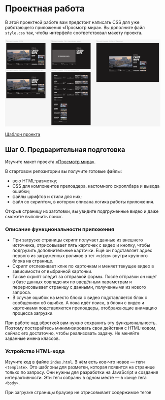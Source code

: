 # Проектная работа

В этой проектной работе вам предстоит написать CSS для уже работающего приложения «Просмотр мира». Вы дополните
файл `style.css` так, чтобы интерфейс соответствовал макету проекта.

![](assets/1.png)

[Шаблон проекта](https://github.com/practicetasks/prosmotr-mira)

## Шаг 0. Предварительная подготовка

Изучите макет
проекта [«Просмотр мира»](https://www.figma.com/design/2fx58LwuKbnB6Z5VZQU7Nn/%D0%9F%D1%80%D0%BE%D1%81%D0%BC%D0%BE%D1%82%D1%80-%D0%BC%D0%B8%D1%80%D0%B0?node-id=0-1&p=f&t=ysNTyKQYIn8C5mFQ-0).

В стартовом репозитории вы получите готовые файлы:

- всю HTML-разметку;
- CSS для компонентов прелоадера, кастомного скроллбара и вывода ошибки;
- файлы шрифтов и стили для них;
- файл со скриптом, в котором описана логика работы приложения.

Открыв страницу из заготовки, вы увидите подгруженные видео и даже сможете выполнить поиск.

### Описание функциональности приложения

- При загрузке страницы скрипт получает данные из внешнего источника, отрисовывает пять карточек с видео и кнопку, чтобы
  подгрузить дополнительные карточки. Ещё он подставляет адрес первого из загруженных роликов в тег `<video>` внутри
  крупного блока на странице.
- Скрипт отслеживает клик по карточкам и меняет текущее видео в зависимости от выбранной карточки.
- Также скрипт следит за отправкой формы. После отправки он ищет в базе данных совпадения по введённым параметрам и
  перерисовывает страницу с данными, полученными из нового запроса.
- В случае ошибок на место блока с видео подставляется блок с сообщением об ошибке. А пока идёт поиск, в блоки с видео и
  карточками подставляются прелоадеры, отображающие анимацию процесса загрузки.

При работе над вёрсткой вам нужно сохранить эту функциональность. Поэтому постарайтесь минимизировать свои действия с
HTML-кодом, сейчас его достаточно, чтобы реализовать задачу. Не меняйте заданные имена классов.

### Устройство HTML-кода

Изучите код в файле `index.html`. В нём есть кое-что новое — теги `<template>`. Это шаблоны для разметки, которая
появится на странице только по запросу. Они нужны для разработки на JavaScript и создания интерактивности. Эти теги
собраны в
одном месте — в конце тега `<body>`.

При загрузке страницы браузер не отрисовывает содержимое тегов <template>, но он знает об их существовании. В нужный
момент программист может:

1. Создать сколько угодно экземпляров разметки из этого тега на JavaScript.
2. Подставить в эту разметку любые значения текста и атрибутов.
3. Вставить полученный экземпляр разметки в нужную часть страницы.

В коде четыре таких шаблона:

- Шаблон пункта списка с карточкой видео — в него подставляются данные для создания нужного количества карточек.
- Шаблон прелоадера — пока данные загружаются, для зон, где будет контент, создаются экземпляры прелоадера. Когда
  контент готов, прелоадеры убираются.
- Шаблон кнопки «Показать ещё» — кнопка ставится в конец списка карточек каждый раз, когда доступны дополнительные
  видео. Нажатие на кнопку подгружает пять дополнительных карточек.
- Шаблон блока с ошибкой — вставляется на страницу при возникновении ошибки, текст на шаблоне зависит от типа ошибки.

Важно понимать, что стилизация экземпляров, которые созданы из шаблонов, не отличается от стилизации любых
HTML-элементов. Вы всё так же можете использовать селекторы для элементов, которые описаны внутри шаблонов, и писать для
них CSS-правила, — они применятся к экземплярам.

Вот пример:

```html
<template class="more-button-template">
  <button class="button more-button">Показать еще</button>
</template>
```

Для такой конструкции в HTML сработает следующий CSS:

```css
.more-button {
    background-color: transparent;
}
```

Он применится к любой из кнопок «Показать ещё» на странице.

## Шаг 1. Лейаут

В файле `style.css` уже есть часть базовых стилей. Они сбрасывают отступы и некоторые браузерные стили и добавляют
минимальный набор стартовых правил.

Первым делом попробуйте собрать общий лейаут страницы. Сделайте так, чтобы взаимное расположение больших секций сайта
примерно соответствовало макету. Этого можно добиться разными способами, но здесь лучше использовать гриды.

1. Задайте флекс для верхнего контейнера `.page`.
2. Задайте грид для `.content` и пропишите `grid-area` для всех элементов внутри.

Задачи, которые вам предстоит для этого решить:

1. Расположить блок `.content` посередине `.page`.
2. Расположить элементы `.content` в строку, прижав к низу вертикальной оси.
3. Задать горизонтальные размеры `.content` и отступы между его элементами.
4. Расположить элементы `.search-form` в строку, пропорционально распределить между ними свободное пространство и
   прижать
   их к началу контейнера.
5. Установить вертикальный размер для `.content__list-container` и добавить скролл при переполнении. Скроллбар (полоса
   прокрутки) скрывать не нужно, он уже стилизован в соответствии с макетом.
6. Растянуть `.content__details` на всю доступную ширину и высоту контейнера и добавить отступы между заголовком и зоной
   с
   карточками.

## Шаг 2. Уточнение размеров

Подгоните ряд элементов под размеры, чтобы страница стала похожа на макет. Это позволит детальнее прорабатывать
компоненты уже в близком к готовности лейауте.

Выполните следующие шаги:

1. Задайте размеры контейнеру `.result__video-container` и добавьте отступ снизу.
2. Поместите видео в этот контейнер так, чтобы оно занимало всю ширину и высоту и не выходило за пределы. Используйте
   `object-fit`.
3. Создайте вертикальные отступы между элементами `.content__list-item`. Используйте свойство `gap`.
4. Расположите элементы внутри контейнера `.content__video-card` в строку, прижав к началу контейнера по дополнительной
   оси.
5. Задайте размеры `.content__video-card-thumbnail` и расположите в них изображение так, чтобы оно закрывало весь
   элемент
   и было выровнено по центру. Используйте `object-fit` и `object-position`.
6. Сделайте так, чтобы `.content__video-card-description-container` занимал всё доступное пространство (не занятое
   картинкой). Вам поможет свойство `flex-grow`.

## Шаг 3. Стили текстов

Задайте текстовым элементам стили в соответствии с макетом. Сейчас для всего сайта заданы глобальные настройки шрифта,
но для некоторых элементов они должны отличаться.

Сделайте следующее:

1. Оформите текст элементов `.search-form__fieldset-title`. Обратите внимание на вес шрифта, размер, отступы.
2. Оформите элемент `.title` и вложенный в него `.content__accent`.
3. Уберите дефолтное подчёркивание и заменить цвет текста у ссылки `.content__card-link`.
4. Оформите текст `.content__video-card-title` и учтите возможность переполнения, заменяя излишний текст на “…”.
5. Обратите внимание на значение `line-height` для `.content__video-card-description` в макете. Здесь тоже нужно учесть
   возможность переполнения, для этого воспользуйтесь свойством `line-clamp`.

Обращайте особое внимание на интерлиньяж. Отчасти из-за необычного использования высоты линии макет приобретает
задуманную дизайнером брутальность.

## Шаг 4. Стилизуем формы и их состояния

Для работы с элементами формы понадобится паттерн `.visually-hidden`. С его помощью вам нужно скрыть лишние лейблы и
браузерные чекбоксы, чтобы потом нарисовать поверх них свои.

Добавьте в ваш код класс `.visually-hidden`. В HTML он уже добавлен необходимым элементам. Остались стили. Вот они:

```css
.visually-hidden {
    position: absolute;
    inline-size: 1px;
    block-size: 1px;
    overflow: hidden;
    clip: rect(0 0 0 0);
    clip-path: inset(50%);
    white-space: nowrap;
}
```

Самостоятельно сверстать кастомные элементы форм — важная часть этой проектной работы.

На этом этапе не верстайте состояния инпута и чекбоксов. Отложите это до следующего шага. Пусть чекбоксы пока не
нажимаются.

Выполните следующие шаги:

1. Создайте с помощью флексбокса строку с двумя элементами — `fieldset` и кнопкой.
2. Расположите чекбоксы в линию с помощью обёртки `.search-form__checkbox-list`. Используйте `display: flex;` и `gap`.
3. Сбросьте `border` у `fieldset`.

#### Стилизуем левый `input`

1. Задайте `.search-form__label` у инпутов для поиска городов и времени суток.
2. Расставьте элементы внутри `.search-form__label` в линию. Примените свойство `display: flex;`. Также вам пригодится
   правило `width: fit-content;`.

#### Стилизуем текстовое поле ввода

При вёрстке текстового поля обращайте внимание на размеры, границу, цвет текста, семейство и размер шрифта, фон.
Некоторые из этих свойств не наследуются. Стилизуйте input (текстовое поле ввода):

1. Задайте стиль текстовому полю.
2. Оставьте `border` сверху и снизу.
3. Установите цвет шрифта и фона согласно макету.
4. Текстовому задайте свойство `appearance: none;`. Так в разных браузерах будут нужные вам стили.

#### Стилизуем чекбокс

1. Добавьте стиль для псевдочекбокса. Задайте стиль для `border` и выровняйте по центру. Обёртка
   `.search-form__checkbox-list` создана специально для того, чтобы выстроить чекбоксы в линию.
2. Добавьте псевдоэлемент `::after`. Белый фон, размер задан, как у чек-бокса. Когда будете стилизовать
   `.search-form__pseudo-checkbox`, учитывайте, что в нём появится элемент, который должен оказаться точно по центру. В
   макете внутренний квадрат включённого чек-бокса на один пиксель меньше самого чекбокса.
3. Когда чекбокс активен (псевдокласс `:checked`) — отобразите внутри псевдоэлемент, который стилизовали в `::after`.
4. Декорируйте текст — сделайте так, чтобы при наведении на чекбокс у текста появлялось подчёркивание. Обратите
   внимание, что оно должно появляться при наведении на любую точку лейбла, а не только на сам текст.

## Шаг 5. Стилизуем формы и их состояния

На странице две кнопки: одна в форме, другая в списке карточек. У них есть общие стили, но у кнопки в списке карточек
есть и собственные. Чтобы всё сделать как надо, созданы три класса: `.button`, `.search-form__submit-button` и
`.more-button`. Подумайте, какие стили должны быть в каждом из них.

1. Сделайте общий класс кнопки. Задайте границу, цвет, шрифт и прозрачный фон.
2. Пропишите индивидуальные стили для кнопок «Найти» и «Показать ещё».
3. Для кнопки «Найти» задайте положение в конце контейнера и размер.
4. Для кнопки «Показать ещё» задайте только размер — так, чтобы она растягивалась на всю ширину контейнера
5. Стилизуйте состояние кнопок. У всех кнопок на странице три состояния: `:hover`, `:active`, `:focus-visible`.
   Состояние :
   `focus` должно быть сброшено. Эти правила применяются ко всем кнопкам на странице:
    1. При наведении — текст подчёркивается.
    2. Активная кнопка — задайте цвет согласно макету.
    3. Для кнопки в фокусе — появляется обводка, заданная через `outline`.

Вот как это будет выглядеть:

![](assets/2.png)

## Шаг 6. Состояния карточек

Вертикальный скролл в блоке с «окнами» скрывать не нужно. Он — часть дизайна и зафиксирован в макете.

У карточек, которые выводятся справа, тоже много состояний.

#### Стилизация карточки

1. Сделайте карточку блочным элементом.
2. Добавьте отступы между элементами.
3. Внутренне содержимое карточки расположите в строку и растяните на всё оставшееся пространство до картинки.

#### Текущая карточка

Первая карточка должна быть активной, а при переключении активная карточка должна выделяться. Это поведение уже написано
на JavaScript — при загрузке страницы скрипт добавляет класс `.content__card-link_current` первой карточке и в
дальнейшем
этот класс переходит к той карточке, на которую кликает пользователь. В CSS должны оказаться соответствующие стили для
селектора `.content__card-link_current`.

Вам нужно просто добавить фон.

#### Карточка при наведении

Декорируйте текст подчёркиванием.

#### Карточка в фокусе

У каждой карточки доступны состояния `:hover`, `:active` и `:focus-visible`. Чтобы состояние `:focus-visible` работало
корректно, придётся сбросить обводку на состоянии `:focus`. Все стили можно скопировать из макета.

Задайте `padding` слева и справа для `.content__list-item` в `3px`, так обводка не прилипнет к границе карточки если вы
будете
ее реализовывать.

![](assets/3.png)

## Шаг 7. Работаем с кликабельностью

Установите на кликабельные элементы `cursor: pointer`.

## Шаг 8. Позиционирование прелоадеров

Сейчас любое действие с данными вызывает преолоадеры и они перекрывают всю страницу.

Прелоадеры должны появляться в двух местах:

- поверх `.result__video-container`;
- поверх `.content__list`.

Спозиционируйте эти элементы относительно. Тогда абсолютно спозиционированные прелоадеры встанут в них.

Вот результат, который вам нужен:



